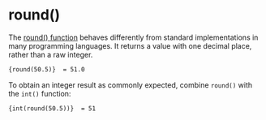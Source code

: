 # round()
The [round() function](https://getstarted.sailthru.com/developers/zephyr-functions-library/round/) behaves differently from standard implementations in many programming languages. It returns a value with one decimal place, rather than a raw integer.

``` handlebars
{round(50.5)}  = 51.0
``` 
To obtain an integer result as commonly expected, combine `round()` with the `int()` function:

``` handlebars
{int(round(50.5))}  = 51
``` 
